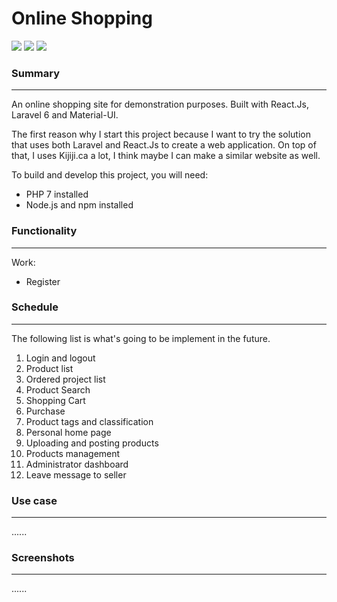 # Online Shopping
![](https://github.com/andywang0625/OnlineShopping/workflows/React%20Frontend%20CI/badge.svg)
![](https://github.com/andywang0625/OnlineShopping/workflows/VueJs%20Dashboard%20CI/badge.svg)
![](https://github.com/andywang0625/OnlineShopping/workflows/Laravel/badge.svg)
### Summary

-------------------------------------------------

An online shopping site for demonstration purposes. Built with React.Js, Laravel 6 and Material-UI.

The first reason why I start this project because I want to try the solution that uses both Laravel and React.Js to create a web application. On top of that, I uses Kijiji.ca a lot, I think maybe I can make a similar website as well. 

To build and develop this project, you will need:

- PHP 7 installed
- Node.js and npm installed



### Functionality

----------------------------------

Work:

- Register



### Schedule

------------------------------------------------

The following list is what's going to be implement in the future.

1. Login and logout
2. Product list
3. Ordered project list
4. Product Search
5. Shopping Cart
6. Purchase
7. Product tags and classification
8. Personal home page
9. Uploading and posting products
10. Products management
11. Administrator dashboard
12. Leave message to seller



### Use case

--------------------------------------------------

......



### Screenshots

---------------------------------------

......
